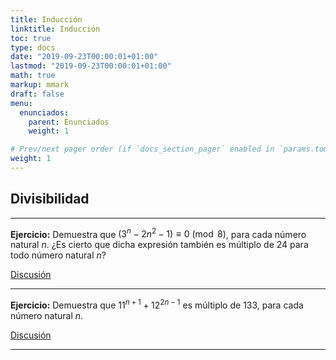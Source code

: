 ```yaml
---
title: Inducción
linktitle: Inducción
toc: true
type: docs
date: "2019-09-23T00:00:01+01:00"
lastmod: "2019-09-23T00:00:01+01:00"
math: true
markup: mmark
draft: false
menu:
  enunciados:
    parent: Enunciados
    weight: 1

# Prev/next pager order (if `docs_section_pager` enabled in `params.toml`)
weight: 1
---
```


## Divisibilidad

---

**Ejercicio:** Demuestra que $(3^n - 2n^2 - 1)\equiv 0\pmod{8}$, para cada número natural $n$. ¿Es cierto que dicha expresión también es múltiplo de $24$ para todo número natural $n$?

[Discusión](/2019/09/23/comenzamos-nuevo-proyecto-de-problemas-de-oposicion/)

---

**Ejercicio:** Demuestra que $11^{n+1} + 12^{2n-1}$ es múltiplo de $133$, para cada número natural $n$.

[Discusión](/2019/09/23/comenzamos-nuevo-proyecto-de-problemas-de-oposicion/)

---
